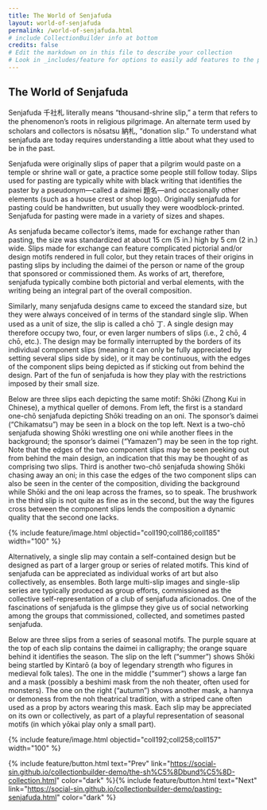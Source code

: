 ```yaml
---
title: The World of Senjafuda
layout: world-of-senjafuda
permalink: /world-of-senjafuda.html
# include CollectionBuilder info at bottom
credits: false
# Edit the markdown on in this file to describe your collection
# Look in _includes/feature for options to easily add features to the page
---
```


## The World of Senjafuda
Senjafuda 千社札 literally means “thousand-shrine slip,” a term that refers to the phenomenon’s roots in religious pilgrimage. An alternate term used by scholars and collectors is nōsatsu 納札, “donation slip.” To understand what senjafuda are today requires understanding a little about what they used to be in the past.

Senjafuda were originally slips of paper that a pilgrim would paste on a temple or shrine wall or gate, a practice some people still follow today. Slips used for pasting are typically white with black writing that identifies the paster by a pseudonym—called a daimei 題名—and occasionally other elements (such as a house crest or shop logo). Originally senjafuda for pasting could be handwritten, but usually they were woodblock-printed. Senjafuda for pasting were made in a variety of sizes and shapes.

As senjafuda became collector’s items, made for exchange rather than pasting, the size was standardized at about 15 cm (5 in.) high by 5 cm (2 in.) wide. Slips made for exchange can feature complicated pictorial and/or design motifs rendered in full color, but they retain traces of their origins in pasting slips by including the daimei of the person or name of the group that sponsored or commissioned them. As works of art, therefore, senjafuda typically combine both pictorial and verbal elements, with the writing being an integral part of the overall composition.

Similarly, many senjafuda designs came to exceed the standard size, but they were always conceived of in terms of the standard single slip. When used as a unit of size, the slip is called a chō 丁. A single design may therefore occupy two, four, or even larger numbers of slips (i.e., 2 chō, 4 chō, etc.). The design may be formally interrupted by the borders of its individual component slips (meaning it can only be fully appreciated by setting several slips side by side), or it may be continuous, with the edges of the component slips being depicted as if sticking out from behind the design. Part of the fun of senjafuda is how they play with the restrictions imposed by their small size.

Below are three slips each depicting the same motif: Shōki (Zhong Kui in Chinese), a mythical queller of demons. From left, the first is a standard one-chō senjafuda depicting Shōki treading on an oni. The sponsor’s daimei (“Chikamatsu”) may be seen in a block on the top left. Next is a two-chō senjafuda showing Shōki wrestling one oni while another flees in the background; the sponsor’s daimei (“Yamazen”) may be seen in the top right. Note that the edges of the two component slips may be seen peeking out from behind the main design, an indication that this may be thought of as comprising two slips. Third is another two-chō senjafuda showing Shōki chasing away an oni; in this case the edges of the two component slips can also be seen in the center of the composition, dividing the background while Shōki and the oni leap across the frames, so to speak. The brushwork in the third slip is not quite as fine as in the second, but the way the figures cross between the component slips lends the composition a dynamic quality that the second one lacks.

{% include feature/image.html objectid="coll190;coll186;coll185" width="100" %}

Alternatively, a single slip may contain a self-contained design but be designed as part of a larger group or series of related motifs. This kind of senjafuda can be appreciated as individual works of art but also collectively, as ensembles. Both large multi-slip images and single-slip series are typically produced as group efforts, commissioned as the collective self-representation of a club of senjafuda aficionados. One of the fascinations of senjafuda is the glimpse they give us of social networking among the groups that commissioned, collected, and sometimes pasted senjafuda.

Below are three slips from a series of seasonal motifs. The purple square at the top of each slip contains the daimei in calligraphy; the orange square behind it identifies the season. The slip on the left (“summer”) shows Shōki being startled by Kintarō (a boy of legendary strength who figures in medieval folk tales). The one in the middle (“summer”) shows a large fan and a mask (possibly a beshimi mask from the noh theater, often used for monsters). The one on the right (“autumn”) shows another mask, a hannya or demoness from the noh theatrical tradition, with a striped cane often used as a prop by actors wearing this mask. Each slip may be appreciated on its own or collectively, as part of a playful representation of seasonal motifs (in which yōkai play only a small part).

{% include feature/image.html objectid="coll192;coll258;coll157" width="100" %}

{% include feature/button.html text="Prev" link="https://social-sin.github.io/collectionbuilder-demo/the-sh%C5%8Dbund%C5%8D-collection.html" color="dark" %}{% include feature/button.html text="Next" link="https://social-sin.github.io/collectionbuilder-demo/pasting-senjafuda.html" color="dark" %}

<!-- {% if page.credits == true %}{% include cb/credits.html %}{% endif %} -->
